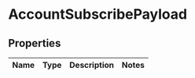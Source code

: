 
# AccountSubscribePayload

## Properties
Name | Type | Description | Notes
------------ | ------------- | ------------- | -------------



